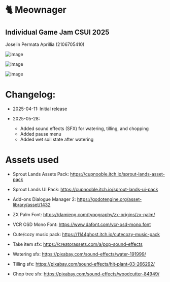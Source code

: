 # 🐈 Meownager

## Individual Game Jam CSUI 2025

Joselin Permata Aprillia (2106705410)

![image](https://github.com/user-attachments/assets/26948d42-30d5-44cd-8f97-7f21f8c72445)

![image](https://github.com/user-attachments/assets/eb375bf0-838b-44cd-9d54-8c2393d833e1)

![image](https://github.com/user-attachments/assets/c7a2211f-22b5-4e5c-975e-4689f5eab4ee)

# Changelog:

- 2025-04-11: Initial release

- 2025-05-28:
  - Added sound effects (SFX) for watering, tilling, and chopping
  - Added pause menu
  - Added wet soil state after watering

# Assets used

- Sprout Lands Assets Pack: https://cupnooble.itch.io/sprout-lands-asset-pack

- Sprout Lands UI Pack: https://cupnooble.itch.io/sprout-lands-ui-pack
  
- Add-ons Dialogue Manager 2: https://godotengine.org/asset-library/asset/1432

- ZX Palm Font: https://damieng.com/typography/zx-origins/zx-palm/
  
- VCR OSD Mono Font: https://www.dafont.com/vcr-osd-mono.font

- Cute/cozy music pack: https://1144ghost.itch.io/cutecozy-music-pack

- Take item sfx: https://creatorassets.com/a/pop-sound-effects

- Watering sfx: https://pixabay.com/sound-effects/water-191999/

- Tilling sfx: https://pixabay.com/sound-effects/hit-plant-03-266292/

- Chop tree sfx: https://pixabay.com/sound-effects/woodcutter-84949/
